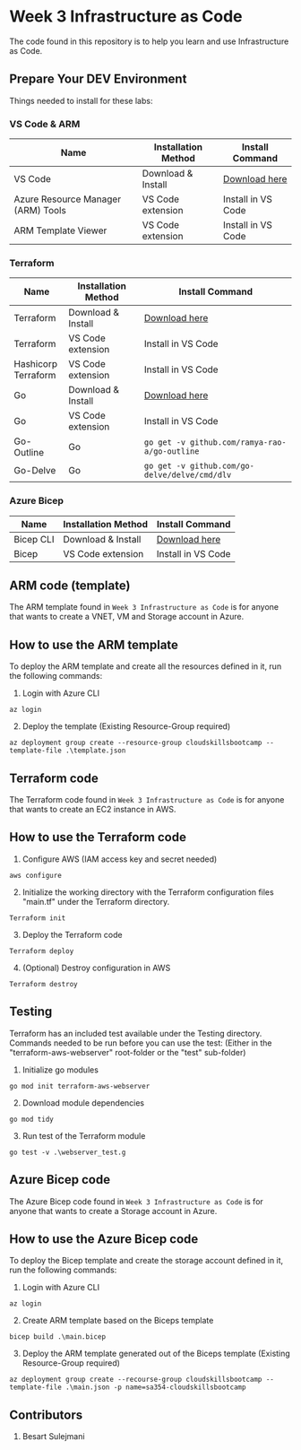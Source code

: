 # Week 3 Infrastructure as Code

The code found in this repository is to help you learn and use Infrastructure as Code.

## Prepare Your DEV Environment

Things needed to install for these labs:

### VS Code & ARM
| Name                                    | Installation Method    | Install Command                                    |
| ----------------------------------------| -----------------------| ---------------------------------------------------|
| VS Code                                 | Download & Install     | [Download here](https://code.visualstudio.com/)    |
| Azure Resource Manager (ARM) Tools      | VS Code extension      | Install in VS Code                                 |
| ARM Template Viewer                     | VS Code extension      | Install in VS Code                                 |


### Terraform

| Name                      | Installation Method    | Install Command                                              |
| ------------------------  | ---------------------- | -----------------------------------------------------------  |
| Terraform                 | Download & Install     | [Download here](https://www.terraform.io/downloads.html)     |
| Terraform                 | VS Code extension      | Install in VS Code                                           |
| Hashicorp<br /> Terraform | VS Code extension      | Install in VS Code                                           |
| Go                        | Download & Install     | [Download here](hhttps://golang.org/dl/)                     |
| Go                        | VS Code extension      | Install in VS Code                                           |
| Go-Outline                | Go                     | `go get -v github.com/ramya-rao-a/go-outline`                |
| Go-Delve                  | Go                     | `go get -v github.com/go-delve/delve/cmd/dlv`                |

### Azure Bicep

| Name          | Installation Method    | Install Command                                                                 |
| --------------| -----------------------| --------------------------------------------------------------------------------|
| Bicep CLI     | Download & Install     | [Download here](https://github.com/Azure/bicep/blob/main/docs/installing.md)    |
| Bicep         | VS Code extension      | Install in VS Code                                                              |

## ARM code (template)

The ARM template found in `Week 3 Infrastructure as Code` is for anyone that wants to create a VNET, VM and Storage account in Azure.

## How to use the ARM template

To deploy the ARM template and create all the resources defined in it, run the following commands:

1. Login with Azure CLI
```
az login
```

2. Deploy the template (Existing Resource-Group required)
```
az deployment group create --resource-group cloudskillsbootcamp --template-file .\template.json
```

## Terraform code

The Terraform code found in `Week 3 Infrastructure as Code` is for anyone that wants to create an EC2 instance in AWS.

## How to use the Terraform code

1. Configure AWS (IAM access key and secret needed)
```
aws configure
```

2. Initialize the working directory with the Terraform configuration files "main.tf" under the Terraform directory.
```
Terraform init
```

3. Deploy the Terraform code
```
Terraform deploy
```

4. (Optional) Destroy configuration in AWS
```
Terraform destroy
```

## Testing

Terraform has an included test available under the Testing directory. Commands needed to be run before you can use the test: (Either in the "terraform-aws-webserver" root-folder or the "test" sub-folder)

1. Initialize go modules
```
go mod init terraform-aws-webserver
```

2. Download module dependencies
```
go mod tidy
```

3. Run test of the Terraform module
```
go test -v .\webserver_test.g
```

## Azure Bicep code

The Azure Bicep code found in `Week 3 Infrastructure as Code` is for anyone that wants to create a Storage account in Azure.

## How to use the Azure Bicep code

To deploy the Bicep template and create the storage account defined in it, run the following commands:

1. Login with Azure CLI
```
az login
```

2. Create ARM template based on the Biceps template
```
bicep build .\main.bicep
```

3. Deploy the ARM template generated out of the Biceps template (Existing Resource-Group required)
```
az deployment group create --recourse-group cloudskillsbootcamp --template-file .\main.json -p name=sa354-cloudskillsbootcamp
```

## Contributors

1. Besart Sulejmani
